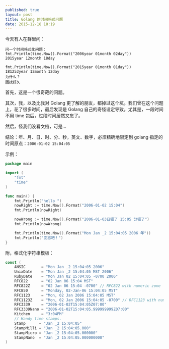 ```yaml
---
published: true
layout: post
title: Golang 的时间格式问题
date: 2015-12-18 18:19
---
```


今天有人在群里问：

``` 
问一个时间格式化问题：	
fmt.Println(time.Now().Format("2006year 01month 02day"))
2015year 12month 18day

fmt.Println(time.Now().Format("2015year 01month 01day"))
181253year 12month 12day
为什么？
困扰好久
```

首先，这是一个很奇葩的问题。

其次，我，以及比我对 Golang 更了解的朋友，都掉过这个坑。我们曾在这个问题上，花了很多时间，最后发现是 Golang 自己的奇怪设定导致。尤其是，一段时间不用 time 包后，过段时间居然又忘了。

然后，怪我们没看文档，可是...

结论：年、月、日、时、分、秒，英文、数字，必须精确地限定到 golang 指定的时间原点：`2006-01-02 15:04:05`


示例：

```go
package main

import (
	"fmt"
	"time"
)

func main() {
	fmt.Println("hello ")
	nowRight := time.Now().Format("2006-01-02 15:04")
	fmt.Println(nowRight)

	nowWrong := time.Now().Format("2006-01-03日错了 15:05 分错了")
	fmt.Println(nowWrong)

	fmt.Println(time.Now().Format("Mon Jan _2 15:04:05 2006 年"))
	fmt.Println("变态吧！")
}

```

附，格式化字符串模板：

```go
const (
	ANSIC       = "Mon Jan _2 15:04:05 2006"
	UnixDate    = "Mon Jan _2 15:04:05 MST 2006"
	RubyDate    = "Mon Jan 02 15:04:05 -0700 2006"
	RFC822      = "02 Jan 06 15:04 MST"
	RFC822Z     = "02 Jan 06 15:04 -0700" // RFC822 with numeric zone
	RFC850      = "Monday, 02-Jan-06 15:04:05 MST"
	RFC1123     = "Mon, 02 Jan 2006 15:04:05 MST"
	RFC1123Z    = "Mon, 02 Jan 2006 15:04:05 -0700" // RFC1123 with numeric zone
	RFC3339     = "2006-01-02T15:04:05Z07:00"
	RFC3339Nano = "2006-01-02T15:04:05.999999999Z07:00"
	Kitchen     = "3:04PM"
	// Handy time stamps.
	Stamp      = "Jan _2 15:04:05"
	StampMilli = "Jan _2 15:04:05.000"
	StampMicro = "Jan _2 15:04:05.000000"
	StampNano  = "Jan _2 15:04:05.000000000"
)
```


